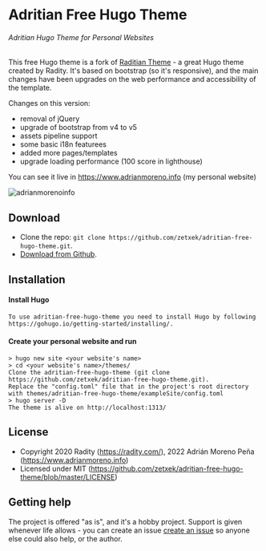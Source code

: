 # Adritian Free Hugo Theme
###### Adritian Hugo Theme for Personal Websites

This free Hugo theme is a fork of [Raditian Theme](https://github.com/radity/raditian-free-hugo-theme) - a great Hugo theme created by Radity.
It's based on bootstrap (so it's responsive), and the main changes have been upgrades on the web performance and accessibility of the template.

Changes on this version:

- removal of jQuery
- upgrade of bootstrap from v4 to v5
- assets pipeline support
- some basic i18n featurees
- added more pages/templates
- upgrade loading performance (100 score in lighthouse)

You can see it live in https://www.adrianmoreno.info (my personal website)

![adrianmorenoinfo](https://user-images.githubusercontent.com/240085/230632835-74349170-d610-4731-8fac-62c413e6b3f5.png)


## Download

- Clone the repo: `git clone https://github.com/zetxek/adritian-free-hugo-theme.git`.
- [Download from Github](https://github.com/zetxek/adritian-free-hugo-theme/archive/master.zip).

## Installation

#### Install Hugo
    To use adritian-free-hugo-theme you need to install Hugo by following https://gohugo.io/getting-started/installing/.

#### Create your personal website and run
    > hugo new site <your website's name>
    > cd <your website's name>/themes/
    Clone the adritian-free-hugo-theme (git clone https://github.com/zetxek/adritian-free-hugo-theme.git).
    Replace the "config.toml" file that in the project's root directory with themes/adritian-free-hugo-theme/exampleSite/config.toml
    > hugo server -D
    The theme is alive on http://localhost:1313/ 

## License

- Copyright 2020 Radity (https://radity.com/), 2022 Adrián Moreno Peña (https://www.adrianmoreno.info)
- Licensed under MIT (https://github.com/zetxek/adritian-free-hugo-theme/blob/master/LICENSE)

## Getting help

The project is offered "as is", and it's a hobby project. Support is given whenever life allows - you can create an issue [create an issue]([url](https://github.com/zetxek/adritian-free-hugo-theme/issues)https://github.com/zetxek/adritian-free-hugo-theme/issues) so anyone else could also help, or the author.
